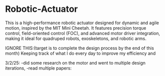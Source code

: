 # Robotic-Actuator
This is a high-performance robotic actuator designed for dynamic and agile motion, inspired by the MIT Mini Cheetah. It features precision torque control, field-oriented control (FOC), and advanced motor driver integration, making it ideal for quadruped robots, exoskeletons, and robotic arms. 













IGNORE THIS:(target is to complete the design process by the end of this month)
Keeping track of what I do every day to improve my efficiency and 



3/2/25:
-did some research on the motor and went to multiple design iterations,
-read multiple papers:












